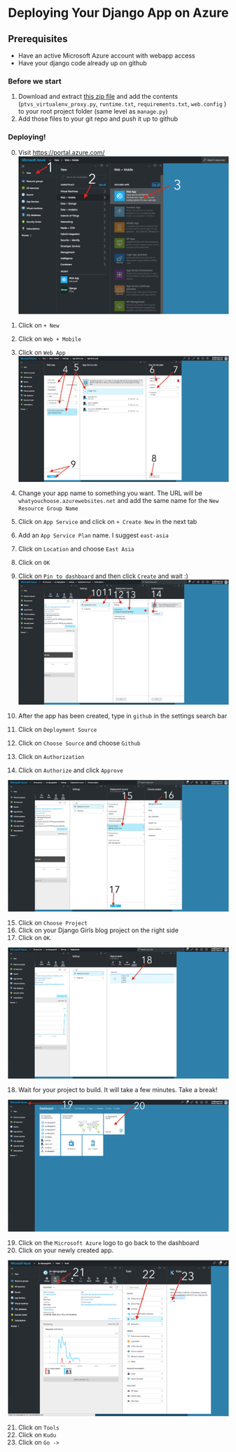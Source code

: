 # Deploying Your Django App on Azure

## Prerequisites
- Have an active Microsoft Azure account with webapp access
- Have your django code already up on github

### Before we start
1. Download and extract [this zip file](https://gist.github.com/jinpark/77193532d04860bcda8b4c66fa6aae8a/archive/4ed5c72c3c187c6c4a7374404e1fa3a62f1583be.zip) and add the contents (`ptvs_virtualenv_proxy.py`, `runtime.txt`, `requirements.txt`, `web.config` ) to your root project folder (same level as `manage.py`) 
2. Add those files to your git repo and push it up to github

### Deploying!
0. Visit https://portal.azure.com/
 ![image](./01-03.png)

1. Click on `+ New`
2. Click on `Web + Mobile`
3. Click on `Web App`
 ![image](./04-09-new.png)
 
 
 4. Change your app name to something you want. The URL will be `whatyouchoose.azurewebsites.net` and add the same name for the `New Resource Group Name`
 5. Click on `App Service` and click on `+ Create New` in the next tab
 6. Add an `App Service Plan` name. I suggest `east-asia`
 7. Click on `Location` and choose `East Asia`
 8. Click on `OK`
 9. Click on `Pin to dashboard` and then click `Create` and wait :)
 ![image](./10-14.png)
 
 10. After the app has been created, type in `github` in the settings search bar
 11. Click on `Deployment Source`
 12. Click on `Choose Source` and choose `Github` 
 13. Click on `Authorization`
 14. Click on `Authorize` and click `Approve`
 
 ![image](./15-17.png)
 
 15. Click on `Choose Project`
 16. Click on your Django Girls blog project on the right side
 17. Click on `OK`.
 
 ![image](./18.png)
 
 18. Wait for your project to build. It will take a few minutes. Take a break!

![image](./19-20.png)

19. Click on the `Microsoft Azure` logo to go back to the dashboard
20. Click on your newly created app.

![image](./21-23.png)

21. Click on `Tools`
22. Click on `Kudu`
23. Click on `Go ->`

